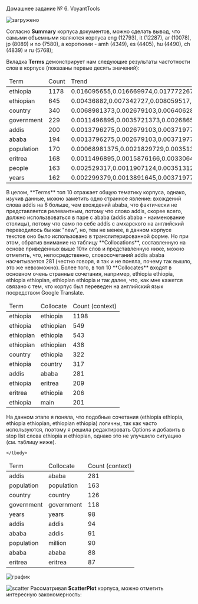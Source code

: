 Домашнее задание № 6. VoyantTools

![загружено](https://user-images.githubusercontent.com/63372538/147607984-6ec70e31-0ea6-49ea-82f9-06748d97af76.png)


Согласно **Summary** корпуса документов, можно сделать вывод, что самыми объемными являются корпуса eng (12793), it (12287), ar (10078), jp (8089) и no (7580), а короткими - amh (4349), es (4405), hu (4490), ch (4839) и ru (5768);


Вкладка **Terms** демонстрирует нам следующие результаты частотности слов в корпусе (показаны первые десять значений):

<table>
	<thead>
		<tr>
			<td>Term</td>
			<td>Count</td>
			<td>Trend</td>
		</tr>
	</thead>
	<tbody>
		<tr>
			<td>ethiopia</td>
			<td>1178</td>
			<td>0.016095655,0.016669974,0.017772267,0.015399046,0.015891032,0.01528314,0.0095768375,0.01155693,0.013969588,0.011741425,0.018203884</td>
		</tr>
		<tr>
			<td>ethiopian</td>
			<td>645</td>
			<td>0.00436882,0.007342727,0.008059517,0.0064097554,0.009988649,0.012709138,0.0066815144,0.008138684,0.010013599,0.005672823,0.009361997</td>
		</tr>
		<tr>
			<td>country</td>
			<td>340</td>
			<td>0.0068981373,0.002679103,0.006406282,0.0027358711,0.001816118,0.0035392535,0.0066815144,0.003906568,0.0034614909,0.007783641,0.003814147</td>
		</tr>
		<tr>
			<td>government</td>
			<td>229</td>
			<td>0.0011496895,0.0035721373,0.0026865054,0.0044555617,0.001816118,0.0038610038,0.0008908686,0.002929926,0.0029669923,0.0014511873,0.0019070735</td>
		</tr>
		<tr>
			<td>addis</td>
			<td>200</td>
			<td>0.0013796275,0.002679103,0.0037197769,0.0025013678,0.002043133,0.0011261262,0.0024498887,0.0027671524,0.002719743,0.003298153,0.0015603328</td>
		</tr>
		<tr>
			<td>ababa</td>
			<td>194</td>
			<td>0.0013796275,0.002679103,0.0037197769,0.0024232003,0.001816118,0.0011261262,0.0024498887,0.0027671524,0.0025961183,0.0030343009,0.0013869626</td>
		</tr>
		<tr>
			<td>population</td>
			<td>170</td>
			<td>0.00068981375,0.0021829729,0.0035131224,0.0014851872,0.0029511917,0.0012870013,0.004454343,0.0023602182,0.0008653727,0.0023746702,0.0024271845</td>
		</tr>
		<tr>
			<td>eritrea</td>
			<td>168</td>
			<td>0.0011496895,0.0015876166,0.0033064683,0.0013288517,0.0034052213,0.00064350065,0.0013363028,0.0017091235,0.005068612,0.001978892,0.0020804438</td>
		</tr>
		<tr>
			<td>people</td>
			<td>163</td>
			<td>0.002529317,0.0011907124,0.0035131224,0.0023450325,0.0015891033,0.00096525095,0.00155902,0.0018718971,0.0039559896,0.0009234829,0.0019070735</td>
		</tr>
		<tr>
			<td>years</td>
			<td>162</td>
			<td>0.002299379,0.0013891645,0.0037197769,0.0016415227,0.001816118,0.0014478764,0.0026726057,0.0025229917,0.0019779948,0.001978892,0.0013869626</td>
		</tr>
		</tbody>
</table>
В целом, **Terms** топ 10 отражает общую тематику корпуса, однако, изучив данные, можно заметить одно странное явление: вхождений слова addis на 6 больше, чем вхождений ababa, что фактически не представляется релевантным, потому что слово addis, скорее всего, должно использвоваться в паре с ababa (addis ababa - наименование столицы), потому что само по себе addis с амхарского на английский переводилось бы как "new", но, тем не менее, в данном корпусе текстов оно было использовано в транслитерированной форме. Но при этом, обратив внимание на таблицу **Collocations**, составленную на основе приведенных выше 10ти слов и представленную ниже, можно отметить, что, непосредственно, словосочетаний addis ababa насчитывается 281 (честно говоря, я так и не поняла, почему так вышло, это же невозможно).
Более того, в топ 10 **Collocates** входят в основном очень странные сочетания, например, ethiopia ethiopia, ethiopia ethiopian, ethiopian ethiopia и так далее, что, как мне кажется связано с тем, что корпус был переведен на английский язык посредством Google Translate.
<table>
	<thead>
		<tr>
			<td>Term</td>
			<td>Collocate</td>
			<td>Count (context)</td>
		</tr>
	</thead>
	<tbody>
		<tr>
			<td>ethiopia</td>
			<td>ethiopia</td>
			<td>1198</td>
		</tr>
		<tr>
			<td>ethiopia</td>
			<td>ethiopian</td>
			<td>549</td>
		</tr>
		<tr>
			<td>ethiopian</td>
			<td>ethiopia</td>
			<td>543</td>
		</tr>
		<tr>
			<td>ethiopian</td>
			<td>ethiopian</td>
			<td>438</td>
		</tr>
		<tr>
			<td>country</td>
			<td>ethiopia</td>
			<td>322</td>
		</tr>
		<tr>
			<td>ethiopia</td>
			<td>country</td>
			<td>317</td>
		</tr>
		<tr>
			<td>addis</td>
			<td>ababa</td>
			<td>281</td>
		</tr>
		<tr>
			<td>ethiopia</td>
			<td>eritrea</td>
			<td>209</td>
		</tr>
		<tr>
			<td>eritrea</td>
			<td>ethiopia</td>
			<td>206</td>
		</tr>
		<tr>
			<td>ethiopia</td>
			<td>main</td>
			<td>201</td>
		</tr>
	</tbody>
</table>

На данном этапе я поняла, что подобные сочетания (ethiopia ethiopia, ethiopia ethiopian, ethiopian ethiopia) логичны, так как часто используются, поэтому я решила редактировать Options и добавить в stop list слова ethiopia и ethiopian, однако это не улучшило ситуацию (см. таблицу ниже).

<table>
	<thead>
		<tr>
			<td>Term</td>
			<td>Collocate</td>
			<td>Count (context)</td>
		</tr>
	</thead>
	<tbody>
		<tr>
			<td>addis</td>
			<td>ababa</td>
			<td>281</td>
		</tr>
		<tr>
			<td>population</td>
			<td>population</td>
			<td>163</td>
		</tr>
		<tr>
			<td>country</td>
			<td>country</td>
			<td>126</td>
		</tr>
		<tr>
			<td>government</td>
			<td>government</td>
			<td>118</td>
		</tr>
		<tr>
			<td>years</td>
			<td>years</td>
			<td>98</td>
		</tr>
		<tr>
			<td>addis</td>
			<td>addis</td>
			<td>94</td>
		</tr>
		<tr>
			<td>ababa</td>
			<td>addis</td>
			<td>91</td>
		</tr>
		<tr>
			<td>population</td>
			<td>million</td>
			<td>90</td>
		</tr>
		<tr>
			<td>ababa</td>
			<td>ababa</td>
			<td>88</td>
		</tr>
		<tr>
			<td>eritrea</td>
			<td>eritrea</td>
			<td>87</td>
		</tr>
		
	</tbody>
</table>


![график](https://user-images.githubusercontent.com/63372538/147609205-5c886c8b-6257-4da9-8b63-9ff0fc2c8ed4.png)

![scatter](https://user-images.githubusercontent.com/63372538/147609774-1292648f-d615-4a75-a86a-a82f74103ef2.png)
Рассматривая **ScatterPlot** корпуса, можно отметить интересную закономерность: 

